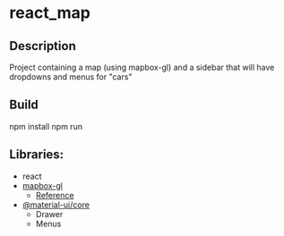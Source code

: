 # react_map
## Description
Project containing a map (using mapbox-gl) and a sidebar that will have dropdowns and menus for "cars"

## Build
npm install
npm run

## Libraries:
- react
- [mapbox-gl](https://www.mapbox.com/)
  - [Reference](https://github.com/mapbox/mapbox-react-examples/tree/master/basic)
- [@material-ui/core](https://material-ui.com/)
  - Drawer
  - Menus
